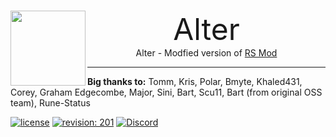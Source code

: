 <br>
<p align="center">
    <img src="https://avatars.githubusercontent.com/u/93262873?s=200&v=4" height="120" align="left"><font size="10">Alter</font>
    <br>
    Alter - Modfied version of <a href="https://github.com/Tomm0017/rsmod/">RS Mod</a>
</p>

-----
<b>Big thanks to:</b>
Tomm, Kris, Polar, Bmyte, Khaled431, Corey, Graham Edgecombe, Major, Sini, Bart, Scu11, Bart (from original OSS team), Rune-Status


[![license][license-badge]][isc] [![revision: 201][rev-badge]][patch] [![Discord](https://badgen.net/badge/icon/discord?icon=discord&label)](https://discord.gg/QTpECWN6)

[patch]: https://secure.runescape.com/m=news/tombs-of-amascut-rewards-beta?oldschool=1
[rev-badge]: https://img.shields.io/badge/Revision-201-blueviolet

[license-badge]: https://img.shields.io/badge/license-Apache-informational
[isc]: https://opensource.org/licenses/ISC
[license]: https://github.com/rsmod/rsmod/blob/master/LICENSE.md
